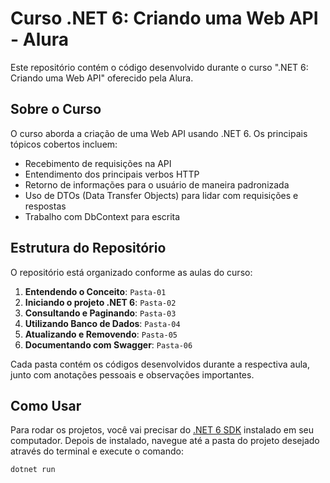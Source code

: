 # Curso .NET 6: Criando uma Web API - Alura

Este repositório contém o código desenvolvido durante o curso ".NET 6: Criando uma Web API" oferecido pela Alura.

## Sobre o Curso

O curso aborda a criação de uma Web API usando .NET 6. Os principais tópicos cobertos incluem:

- Recebimento de requisições na API
- Entendimento dos principais verbos HTTP
- Retorno de informações para o usuário de maneira padronizada
- Uso de DTOs (Data Transfer Objects) para lidar com requisições e respostas
- Trabalho com DbContext para escrita

## Estrutura do Repositório

O repositório está organizado conforme as aulas do curso:

1. **Entendendo o Conceito**: `Pasta-01`
2. **Iniciando o projeto .NET 6**: `Pasta-02`
3. **Consultando e Paginando**: `Pasta-03`
4. **Utilizando Banco de Dados**: `Pasta-04`
5. **Atualizando e Removendo**: `Pasta-05`
6. **Documentando com Swagger**: `Pasta-06`

Cada pasta contém os códigos desenvolvidos durante a respectiva aula, junto com anotações pessoais e observações importantes.

## Como Usar

Para rodar os projetos, você vai precisar do [.NET 6 SDK](https://dotnet.microsoft.com/download) instalado em seu computador. Depois de instalado, navegue até a pasta do projeto desejado através do terminal e execute o comando:

```bash
dotnet run
